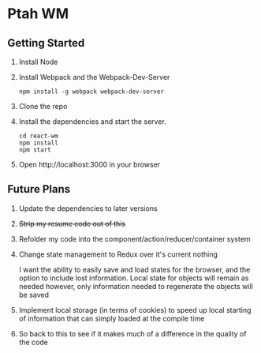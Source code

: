 # Ptah WM 
## Getting Started
1. Install Node
2. Install Webpack and the Webpack-Dev-Server

    ```
    npm install -g webpack webpack-dev-server
    ```
3. Clone the repo
4. Install the dependencies and start the server.

    ```
    cd react-wm
    npm install
    npm start
    ```
5. Open http://localhost:3000 in your browser

## Future Plans

1. Update the dependencies to later versions
2. ~~Strip my resume code out of this~~
2. Refolder my code into the component/action/reducer/container system
3. Change state management to Redux over it's current nothing

   I want the ability to easily save and load states for the 
   browser, and the option to include lost information. Local state
   for objects will remain as needed however, only information needed to
   regenerate the objects will be saved
   
4. Implement local storage (in terms of cookies) to speed up local
   starting of information that can simply loaded at the compile time
   
5. So back to this to see if it makes much of a difference in the
   quality of the code 




